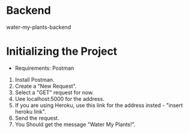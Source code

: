 # Backend
water-my-plants-backend

# Initializing the Project

- Requirements: Postman

1. Install Postman.
2. Create a "New Request".
3. Select a "GET" request for now.
4. Uee localhost:5000 for the address.
5. If you are using Heroku, use this link for the address insted - "insert heroku link".
6. Send the request.
7. You Should get the message "Water My Plants!".


